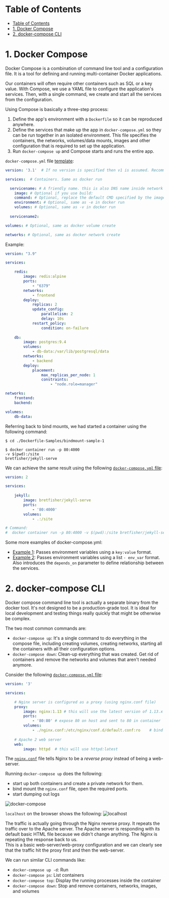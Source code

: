 # Table of Contents
- [Table of Contents](#table-of-contents)
- [1. Docker Compose](#1-docker-compose)
- [2. docker-compose CLI](#2-docker-compose-cli)

# 1. Docker Compose
Docker Compose is a combination of command line tool and a configuration file. It is a tool for defining and running multi-container Docker applications.

Our containers will often require other containers such as SQL or a key value. With Compose, we use a YAML file to configure the application's services. Then, with a single command, we create and start all the services from the configuration.

Using Compose is basically a three-step process:
1. Define the app's environment with a `Dockerfile` so it can be reproduced anywhere.
2. Define the services that make up the app in `docker-compose.yml` so they can be run together in an isolated environment. This file specifies the containers, the networks, volumes/data mounts, images and other configuration that is required to set up the application.
3. Run `docker-compose up` and Compose starts and runs the entire app.

`docker-compose.yml` file [template](./Dockerfile-Samples/compose-sample-1/template.yml):
```yml
version: '3.1'  # If no version is specified then v1 is assumed. Recommend v2 minimum

services:  # Containers. Same as docker run

  servicename: # A friendly name. this is also DNS name inside network (similar to --name flag in docker run)
    image: # Optional if you use build:
    command: # Optional, replace the default CMD specified by the image
    environment: # Optional, same as -e in docker run
    volumes: # Optional, same as -v in docker run
  
  servicename2:

volumes: # Optional, same as docker volume create

networks: # Optional, same as docker network create
```

Example:
```yaml
version: "3.9"

services:

    redis:
        image: redis:alpine
        ports:
            - "6379"
        networks:
            - frontend
        deploy:
            replicas: 2
            update_config:
                parallelism: 2
                delay: 10s
            restart_policy:
                condition: on-failure
    
    db:
        image: postgres:9.4
        volumes:
            - db-data:/var/lib/postgresql/data
        networks:
            - backend
        deploy:
            placement:
                max_replicas_per_node: 1
                constraints:
                    - "node.role=manager"

networks:
    frontend:
    backend:

volumes:
    db-data:
```

Referring back to bind mounts, we had started a container using the following command:
```commandline
$ cd ./Dockerfile-Samples/bindmount-sample-1

$ docker container run -p 80:4000
-v $(pwd):/site
bretfisher/jekyll-serve
```

We can achieve the same result using the following [`docker-compose.yml` file](./Dockerfile-Samples/compose-sample-1/docker-compose.yml):
```yaml
version: 2

services:
    
    jekyll:
        image: bretfisher/jekyll-serve
        ports:
            - '80:4000'
        volumes:
            - .:/site

# Command:
#  docker container run -p 80:4000 -v $(pwd):/site bretfisher/jekyll-serve
```

Some more examples of docker-compose.yml:
- [Example 1](./Dockerfile-Samples/compose-sample-1/compose-2.yml): Passes environment variables using a `key:value` format.
- [Example 2](./Dockerfile-Samples/compose-sample-1/compose-3.yml): Passes environment variables using a list `- env_var` format. Also introduces the `depends_on` parameter to define relationship between the services.


# 2. docker-compose CLI
Docker compose command line tool is actually a separate binary from the docker tool. It's not designed to be a production-grade tool. It is ideal for local development and testing things really quickly that might be otherwise be complex.

The two most common commands are:
- `docker-compose up`: It's a single command to do everything in the compose file, including creating volumes, creating networks, starting all the containers with all their configuration options.
- `docker-compose down`: Clean-up everything that was created. Get rid of containers and remove the networks and volumes that aren't needed anymore.

Consider the following [`docker-compose.yml` file](./Dockerfile-Samples/compose-sample-2/docker-compose.yml):
```yaml
version: '3'

services:

    # Nginx server is configured as a proxy (using nginx.conf file)
    proxy:
        image: nginx:1.13 # this will use the latest version of 1.13.x
        ports:
            - '80:80' # expose 80 on host and sent to 80 in container
        volumes:
            - ./nginx.conf:/etc/nginx/conf.d/default.conf:ro    # bind mount nginx.conf file as ro (READ ONLY)
    
    # Apache 2 web server 
    web:
        image: httpd  # this will use httpd:latest
```

The [`nginx.conf`](./Dockerfile-Samples/compose-sample-2/nginx.conf) file tells Nginx to be a *reverse proxy* instead of being a web-server.

Running `docker-compose up` does the following:
- start up both containers and create a private network for them.
- bind mount the `nginx.conf` file, open the required ports.
- start dumping out logs

<img src="https://i.imgur.com/BDG1REX.png" alt="docker-compose">

`localhost` on the browser shows the following:
<img src="https://i.imgur.com/f65MSZQ.png" alt="localhost">

The traffic is actually going through the Nginx reverse proxy. It repeats the traffic over to the Apache server. The Apache server is responding with its default basic HTML file because we didn't change anything. The Nginx is repeating the response back to us. <br>
This is a basic web-server/web-proxy configuration and we can clearly see that the traffic hit the proxy first and then the web-server.

We can run similar CLI commands like:
- `docker-compose up -d`: Run 
- `docker-compose ps`: List containers
- `docker-compose top`: Display the running processes inside the container
- `docker-compose down`: Stop and remove containers, networks, images, and volumes
